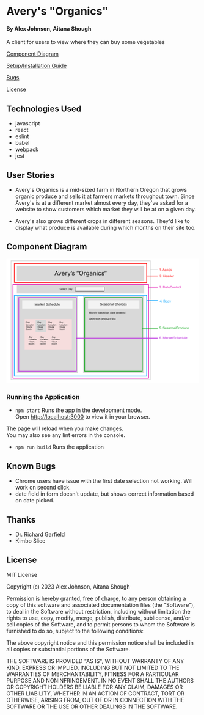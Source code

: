 # Avery's "Organics"
#### By Alex Johnson, Aitana Shough

A client for users to view where they can buy some vegetables

[Component Diagram](#component-diagram)

[Setup/Installation Guide](#setup/installation-guide)

[Bugs](#known-bugs)

[License](#license)


## Technologies Used

   * javascript
   * react
   * eslint
   * babel
   * webpack
   * jest

## User Stories
  * Avery's Organics is a mid-sized farm in Northern Oregon that grows organic produce and sells it at farmers markets throughout town. Since Avery's is at a different market almost every day, they've asked for a website to show customers which market they will be at on a given day.

  * Avery's also grows different crops in different seasons. They'd like to display what produce is available during which months on their site too.

## Component Diagram
![Component Diagram](./AverysOrganics.png)

### Running the Application

* `npm start`
Runs the app in the development mode.\
Open [http://localhost:3000](http://localhost:3000) to view it in your browser.

The page will reload when you make changes.\
You may also see any lint errors in the console.

* `npm run build`
Runs the application

## Known Bugs
- Chrome users have issue with the first date selection not working. Will work on second click.
- date field in form doesn't update, but shows correct information based on date picked.

## Thanks
 * Dr. Richard Garfield
 * Kimbo Slice

## License

MIT License

Copyright (c) 2023 Alex Johnson, Aitana Shough

Permission is hereby granted, free of charge, to any person obtaining a copy of this software and associated documentation files (the "Software"), to deal in the Software without restriction, including without limitation the rights to use, copy, modify, merge, publish, distribute, sublicense, and/or sell copies of the Software, and to permit persons to whom the Software is furnished to do so, subject to the following conditions:

The above copyright notice and this permission notice shall be included in all copies or substantial portions of the Software.

THE SOFTWARE IS PROVIDED "AS IS", WITHOUT WARRANTY OF ANY KIND, EXPRESS OR IMPLIED, INCLUDING BUT NOT LIMITED TO THE WARRANTIES OF MERCHANTABILITY, FITNESS FOR A PARTICULAR PURPOSE AND NONINFRINGEMENT. IN NO EVENT SHALL THE AUTHORS OR COPYRIGHT HOLDERS BE LIABLE FOR ANY CLAIM, DAMAGES OR OTHER LIABILITY, WHETHER IN AN ACTION OF CONTRACT, TORT OR OTHERWISE, ARISING FROM, OUT OF OR IN CONNECTION WITH THE SOFTWARE OR THE USE OR OTHER DEALINGS IN THE SOFTWARE.

